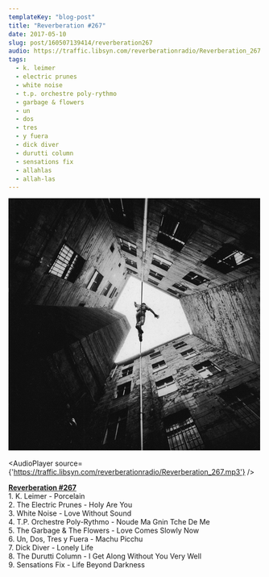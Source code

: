 ```yaml
---
templateKey: "blog-post"
title: "Reverberation #267"
date: 2017-05-10
slug: post/160507139414/reverberation267
audio: https://traffic.libsyn.com/reverberationradio/Reverberation_267.mp3
tags:
  - k. leimer
  - electric prunes
  - white noise
  - t.p. orchestre poly-rythmo
  - garbage & flowers
  - un
  - dos
  - tres
  - y fuera
  - dick diver
  - durutti column
  - sensations fix
  - allahlas
  - allah-las
---
```


![Reverberation #267](../images/fad5fbf040d8f5778bbb9a8edb3485cb5758add6b6773f8c7dc832dcae6ebf7e.png)

<AudioPlayer source={'https://traffic.libsyn.com/reverberationradio/Reverberation_267.mp3'} />

<p><a href="https://traffic.libsyn.com/reverberationradio/Reverberation_267.mp3"><b>Reverberation #267</b></a><br />1. K. Leimer - Porcelain<br />2. The Electric Prunes - Holy Are You<br />3. White Noise - Love Without Sound<br />4. T.P. Orchestre Poly-Rythmo - Noude Ma Gnin Tche De Me<br />5. The Garbage &amp; The Flowers - Love Comes Slowly Now<br />6. Un, Dos, Tres y Fuera - Machu Picchu<br />7. Dick Diver - Lonely Life<br />8. The Durutti Column - I Get Along Without You Very Well<br />9. Sensations Fix - Life Beyond Darkness</p>
